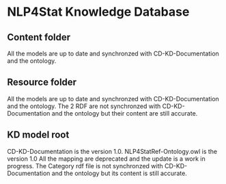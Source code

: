 # NLP4Stat Knowledge Database

## Content folder
All the models are up to date and synchronzed with CD-KD-Documentation and the ontology.

## Resource folder
All the models are up to date and synchronzed with CD-KD-Documentation and the ontology.
The 2 RDF are not synchronzed with CD-KD-Documentation and the ontology but their content are still accurate. 

## KD model root
CD-KD-Documentation is the version 1.0.
NLP4StatRef-Ontology.owl is the version 1.0
All the mapping are deprecated and the update is a work in progress.
The Category rdf file is not synchronzed with CD-KD-Documentation and the ontology but its content is still accurate.

